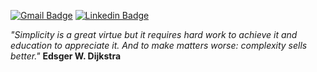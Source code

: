 [![Gmail Badge](https://img.shields.io/badge/-Gmail-c14438?style=flat-square&logo=Gmail&logoColor=white&link=mailto:danielramosbh74@gmail.com)](mailto:danielramosbh74@gmail.com)
[![Linkedin Badge](https://img.shields.io/badge/-LinkedIn-blue?style=flat-square&logo=Linkedin&logoColor=white&link=https://https://www.linkedin.com/in/daniel-ramos-de-carvalho/)](https://www.linkedin.com/in/daniel-ramos-de-carvalho/)

<!--
![license-badge](https://img.shields.io/github/license/danielramosbh74/danielramosbh74.github.io)
![nlw-badge](https://img.shields.io/badge/NLW-done-%21bcc1b&?logo=data:image/png;base64,iVBORw0KGgoAAAANSUhEUgAAABAAAAAQCAMAAAAoLQ9TAAAALVBMVEVHcExxWsF0XMJzXMJxWcFsUsD///9jRrzY0u6Xh9Gsn9n39fyMecy0qd2bjNJWBT0WAAAABHRSTlMA2Do606wF2QAAAGlJREFUGJVdj1cWwCAIBLEsRU3uf9xobDH8+GZwUYi8i6ucJwrxKE+7D0G9Q4vlYqtmCSjndr4CgCgzlyFgfKfKCVO0LrPKjmiqMxGXkJwNnXskqWG+1oSM+BSwD8f29YLNjvx/OQrn+g99oQSoNmt3PgAAAABJRU5ErkJggg==)
<img width="400px" align="center" src="https://github.com/danielramosbh74/danielramosbh74.github.io/blob/master/images/Certificado-G-Suite-Administration.png?raw=true">   <img width="400px" align="center" src="https://github.com/danielramosbh74/danielramosbh74/blob/master/images/Certificado-Curso-Completo-de-PHP-7.png?raw=true">
-->

<!--
### Veja mais | _Read more_
-->

_"Simplicity is a great virtue but it requires hard work to achieve it and education to appreciate it. And to make matters worse: complexity sells better."_
**Edsger W. Dijkstra**

<!-- ### Presto serviços de Consultoria em TI
*Foco na otimização dos recursos e na redução de custos:*

Etapa estratégica:
- Diagnóstico para entendimento do negócio, proposição de alternativas de soluções tecnológicas, análise dos custos e benefícios, pontos fortes e fracos e riscos de cada alternativa, planejamento da integração dos processos com as tecnologias ou sistemas com cronograma físico-financeiro.
- Gerenciamento do projeto de implantação da solução tecnológica escolhida

Etapa operacional - Execução do planejamento e do ciclo PDCA:
- Instalação e configuração de ambientes de desenvolvimento (ex. Docker no WSL 2 do Windows localmente e/ou também em VMs Linux Ubuntu, como instâncias EC2 do AWS) 
- Instalação padrão (sem personalização) de softwares livres (ex. Imagem Docker do WordPress).
- Configurações adicionais (ex. instalação de plugins) e personalização (ex. conteúdo de texto e imagens personalizadas) de softwares de código aberto (ex. WordPress)
- Desenvolvimento de software em Python, JavaScript e PHP, puro ou com frameworks (ex. Flask, Django, Node.js, Vue.js).
- Integração de sistemas legados com sistemas mais modernos. Ex. Desenvolvimento de APIs REST
- Migração de sistemas legados instalados localmente para containers.
- Criação e edição remota de planilhas administrativas.
-->
